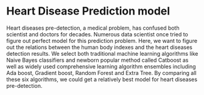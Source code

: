 # Heart Disease Prediction model

Heart diseases pre-detection, a medical problem, has confused both scientist and doctors for decades. Numerous data scientist once tried to figure out perfect model for this prediction problem. Here, we want to figure out the relations between the human body indexes and the heart diseases detection results. We select both traditional machine learning algorithms like Naive Bayes classifiers and newborn popular method called Catboost as well as widely used comprehensive learning algorithm ensembles including Ada boost, Gradient boost, Random Forest and Extra Tree. By comparing all these six algorithms, we could get a relatively best model for heart diseases pre-detection.
